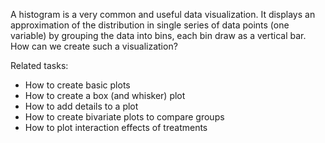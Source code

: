 
A histogram is a very common and useful data visualization.  It displays an approximation of the distribution in single series of data points (one variable) by grouping the data into bins, each bin draw as a vertical bar.  How can we create such a visualization?

Related tasks:

* How to create basic plots
* How to create a box (and whisker) plot
* How to add details to a plot
* How to create bivariate plots to compare groups
* How to plot interaction effects of treatments

